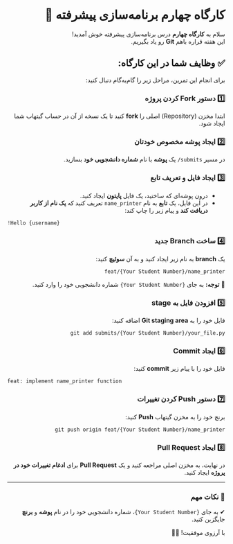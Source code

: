 <div dir="rtl" align="right">

# کارگاه چهارم برنامه‌سازی پیشرفته 🚀

سلام به **کارگاه چهارم** درس برنامه‌سازی پیشرفته خوش آمدید!  
این هفته قراره باهم **Git** رو یاد بگیریم.

## ✅ وظایف شما در این کارگاه:

برای انجام این تمرین، مراحل زیر را گام‌به‌گام دنبال کنید:

### 1️⃣ **دستور Fork کردن پروژه**  
ابتدا مخزن (Repository) اصلی را **fork** کنید تا یک نسخه از آن در حساب گیتهاب شما ایجاد شود.

### 2️⃣ **ایجاد پوشه مخصوص خودتان**  
در مسیر `submits/` یک **پوشه** با نام **شماره دانشجویی خود** بسازید.

### 3️⃣ **ایجاد فایل و تعریف تابع**  
- درون پوشه‌ای که ساختید، یک فایل **پایتون** ایجاد کنید.  
- در این فایل، یک **تابع** به نام `name_printer` تعریف کنید که **یک نام از کاربر دریافت کند** و پیام زیر را چاپ کند:  

<div align="left">

   ```python
   Hello {username}!
   ```
</div>  

### 4️⃣ **ساخت Branch جدید**  
یک **branch** به نام زیر ایجاد کنید و به آن **سوئیچ** کنید:

```
feat/{Your Student Number}/name_printer
```

📌 **توجه:** به جای `{Your Student Number}` شماره دانشجویی خود را وارد کنید.

### 5️⃣ **افزودن فایل به stage**  
فایل خود را به **Git staging area** اضافه کنید:

```
git add submits/{Your Student Number}/your_file.py
```

### 6️⃣ **ایجاد Commit**  
فایل خود را با پیام زیر **commit** کنید:

<div align="left">

   ```
   feat: implement name_printer function
   ```

</div>  

### 7️⃣ **دستور Push کردن تغییرات**  
برنچ خود را به مخزن گیتهاب **Push** کنید:

```
git push origin feat/{Your Student Number}/name_printer
```

### 8️⃣ **ایجاد Pull Request**  
در نهایت، به مخزن اصلی مراجعه کنید و یک **Pull Request** برای **ادغام تغییرات خود در پروژه** ایجاد کنید.

---

### 📌 **نکات مهم**  
✔ به جای `{Your Student Number}`، شماره دانشجویی خود را در نام **پوشه** و **برنچ** جایگزین کنید.  

با آرزوی موفقیت! 🚀🎯  

</div>
